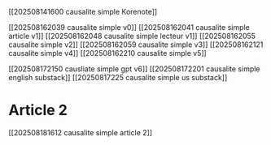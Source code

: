 
[[202508141600 causalite simple Korenote]]

[[202508162039 causalite simple v0]]
[[202508162041 causalite simple article v1]]
[[202508162048 causalite simple lecteur v1]]
[[202508162055 causalite simple v2]]
[[202508162059 causalite simple v3]]
[[202508162121 causalite simple v4]]
[[202508162210 causalite simple v5]]

[[202508172150 causliate simple gpt v6]]
[[202508172201 causalite simple english substack]]
[[20250817225 causalite simple us substack]]


# Article 2

[[202508181612 causalite simple article 2]]








